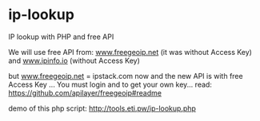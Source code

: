 # ip-lookup
IP lookup with PHP and free API

We will use free API from: www.freegeoip.net (it was without Access Key) and www.ipinfo.io (without Access Key)

but www.freegeoip.net = ipstack.com now and the new API is with free Access Key ... You must login and to get your own key...
read: https://github.com/apilayer/freegeoip#readme

demo of this php script: http://tools.eti.pw/ip-lookup.php
